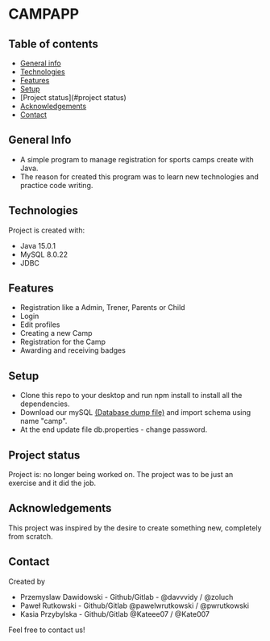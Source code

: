# CAMPAPP
## Table of contents
* [General info](#general-info)
* [Technologies](#technologies)
* [Features](#features)
* [Setup](#setup)
* [Project status](#project status)
* [Acknowledgements](#acknowledgements)
* [Contact](*contact)

## General Info 
- A simple program to manage registration for sports camps create with Java. 
- The reason for created this program was to learn new technologies and practice code writing.
## Technologies
Project is created with:
- Java 15.0.1
- MySQL 8.0.22
- JDBC 
## Features 
- Registration like a Admin, Trener, Parents or Child 
- Login 
- Edit profiles
- Creating a new Camp
- Registration for the Camp
- Awarding and receiving badges
## Setup
- Clone this repo to your desktop and run npm install to install all the dependencies.
- Download our mySQL [(Database dump file)](https://gitlab.com/pkp1/camp_db) and import schema using name "camp".
- At the end update file db.properties - change password.
## Project status
Project is: no longer being worked on. The project was to be just an exercise and it did the job.
## Acknowledgements
This project was inspired by the desire to create something new, completely from scratch.
## Contact
Created by 
- Przemyslaw Dawidowski - Github/Gitlab - @davvvidy / @zoluch
- Paweł Rutkowski - Github/Gitlab @pawelwrutkowski / @pwrutkowski
- Kasia Przybylska - Github/Gitlab @Kateee07 / @Kate007

Feel free to contact us!
